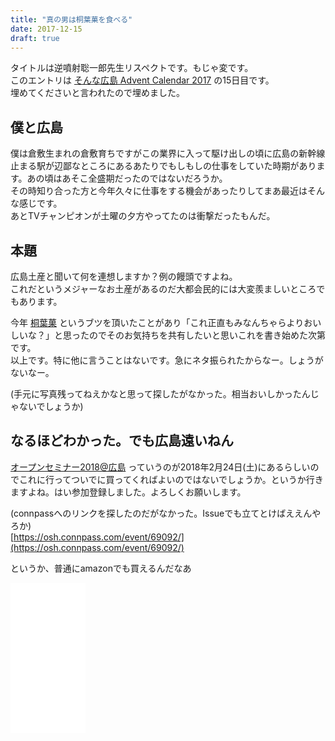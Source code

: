 ```yaml
---
title: "真の男は桐葉菓を食べる"
date: 2017-12-15
draft: true
---
```


タイトルは逆噴射聡一郎先生リスペクトです。もじゃ変です。  
このエントリは [そんな広島 Advent Calendar 2017](https://adventar.org/calendars/2837) の15日目です。  
埋めてくださいと言われたので埋めました。

## 僕と広島

僕は倉敷生まれの倉敷育ちですがこの業界に入って駆け出しの頃に広島の新幹線止まる駅が辺鄙なところにあるあたりでもしもしの仕事をしていた時期があります。あの頃はあそこ全盛期だったのではないだろうか。  
その時知り合った方と今年久々に仕事をする機会があったりしてまあ最近はそんな感じです。  
あとTVチャンピオンが土曜の夕方やってたのは衝撃だったもんだ。

## 本題

広島土産と聞いて何を連想しますか？例の饅頭ですよね。  
これだというメジャーなお土産があるのだ大都会民的には大変羨ましいところでもあります。

今年 [桐葉菓](https://momiji-yamadaya.co.jp/products/list.php?category_id=10) というブツを頂いたことがあり「これ正直もみなんちゃらよりおいしいな？」と思ったのでそのお気持ちを共有したいと思いこれを書き始めた次第です。  
以上です。特に他に言うことはないです。急にネタ振られたからなー。しょうがないなー。

(手元に写真残ってねえかなと思って探したがなかった。相当おいしかったんじゃないでしょうか)

## なるほどわかった。でも広島遠いねん

[オープンセミナー2018@広島](https://osh-web.github.io/) っていうのが2018年2月24日(土)にあるらしいのでこれに行ってついでに買ってくればよいのではないでしょうか。というか行きますよね。はい参加登録しました。よろしくお願いします。

(connpassへのリンクを探したのだがなかった。Issueでも立てとけばええんやろか)  
[https://osh.connpass.com/event/69092/](https://osh.connpass.com/event/69092/)

というか、普通にamazonでも買えるんだなあ  
<iframe style="width:120px;height:240px;" marginwidth="0" marginheight="0" scrolling="no" frameborder="0" src="//rcm-fe.amazon-adsystem.com/e/cm?lt1=_blank&bc1=000000&IS2=1&bg1=FFFFFF&fc1=000000&lc1=0000FF&t=razon-22&o=9&p=8&l=as4&m=amazon&f=ifr&ref=as_ss_li_til&asins=B00DQHQ4EK&linkId=cccd7f4c3834a40c30594a45fabcff6b"></iframe>